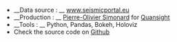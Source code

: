 - __Data source : __ <a href="https://www.seismicportal.eu" target="_blank">www.seismicportal.eu</a>
- __Production : __  <a href="https://www.linkedin.com/in/pierreoliviersimonard/" target="_blank">Pierre-Olivier Simonard</a>  for <a href="https://www.quansight.com/" target="_blank">Quansight</a>
- __Tools : __ Python, Pandas, Bokeh, Holoviz
- Check the source code on <a href="https://github.com/pierrotsmnrd/earthquakes_strasbourg" target="_blank">Github</a>
